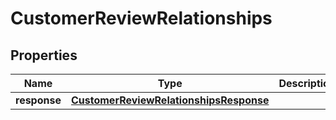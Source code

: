 

# CustomerReviewRelationships


## Properties

| Name | Type | Description | Notes |
|------------ | ------------- | ------------- | -------------|
|**response** | [**CustomerReviewRelationshipsResponse**](CustomerReviewRelationshipsResponse.md) |  |  [optional] |



